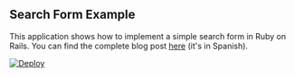 ## Search Form Example

This application shows how to implement a simple search form in Ruby on Rails. You can find the complete blog post [here](http://makeitreal.camp/blog/2014/12/27/formularios-de-busqueda-en-rails/) (it's in Spanish).

[![Deploy](https://www.herokucdn.com/deploy/button.png)](https://heroku.com/deploy)